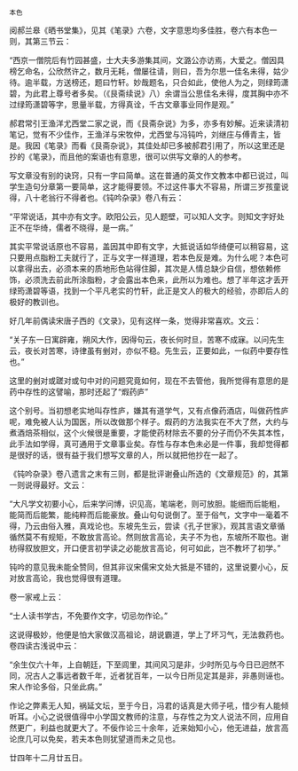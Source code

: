     本色 

   阅郝兰皋《晒书堂集》，见其《笔录》六卷，文字意思均多佳胜，卷六有本色一则，其第三节云：

   “西京一僧院后有竹园甚盛，士大夫多游集其间，文潞公亦访焉，大爱之。僧因具榜乞命名，公欣然许之，数月无耗，僧屡往请，则曰，吾为尔思一佳名未得，姑少待。逾半载，方送榜还，题曰竹轩。妙哉题名，只合如此，使他人为之，则绿筠潇碧，为此君上尊号者多矣。（《艮斋续说》八）余谓当公思佳名未得，度其胸中亦不过绿筠潇碧等字，思量半载，方得真诠，千古文章事业同作是观。”

   郝君常引王渔洋尤西堂二家之说，而《艮斋杂说》为多，亦多有妙解。近来读清初笔记，觉有不少佳作，王渔洋与宋牧仲，尤西堂与冯钝吟，刘继庄与傅青主，皆是。我因《笔录》而看《艮斋杂说》，其佳处却已多被郝君引用了，所以这里还是抄的《笔录》，而且他的案语也有意思，很可以供写文章的人的参考。

   写文章没有别的诀窍，只有一字曰简单。这在普通的英文作文教本中都已说过，叫学生造句分章第一要简单，这才能得要领。不过这件事大不容易，所谓三岁孩童说得，八十老翁行不得者也。《钝吟杂录》卷八有云：

   “平常说话，其中亦有文字。欧阳公云，见人题壁，可以知人文字。则知文字好处正不在华绮，儒者不晓得，是一病。”

   其实平常说话原也不容易，盖因其中即有文字，大抵说话如华绮便可以稍容易，这只要用点脂粉工夫就行了，正与文字一样道理，若本色反是难。为什么呢？本色可以拿得出去，必须本来的质地形色站得住脚，其次是人情总缺少自信，想依赖修饰，必须洗去前此所涂脂粉，才会露出本色来，此所以为难也。想了半年这才丢开绿筠潇碧等语，找到一个平凡老实的竹轩，此正是文人的极大的经验，亦即后人的极好的教训也。

   好几年前偶读宋唐子西的《文录》，见有这样一条，觉得非常喜欢。文云：

   “关子东一日寓辟雍，朔风大作，因得句云，夜长何时旦，苦寒不成寐。以问先生云，夜长对苦寒，诗律虽有剉对，亦似不稳。先生云，正要如此，一似药中要存性也。”

   这里的剉对或蹉对或句中对的问题究竟如何，现在不去管他，我所觉得有意思的是药中存性的这譬喻，那时还起了“煆药庐”

   这个别号。当初想老实地叫存性庐，嫌其有道学气，又有点像药酒店，叫做药性庐呢，难免被人认为国医，所以改做那个样子。煆药的方法我实在不大了然，大约与煮酒焙茶相似，这个火候很是重要，才能使药材除去不要的分子而仍不失其本性，此手法如学得，真可通用于文章事业矣。存性与存本色未必是一件事，我却觉得都是很好的话，很有益于我们想写文章的人，所以就把他抄在一起了。

   《钝吟杂录》卷八遗言之末有三则，都是批评谢叠山所选的《文章规范》的，其第一则说得最好。文云：

   “大凡学文初要小心，后来学问博，识见高，笔端老，则可放胆。能细而后能粗，能简而后能繁，能纯粹而后能豪放。叠山句句说倒了。至于俗气，文字中一毫着不得，乃云由俗入雅，真戏论也。东坡先生云，尝读《孔子世家》，观其言语文章循循然莫不有规矩，不敢放言高论。然则放言高论，夫子不为也，东坡所不取也。谢枋得叙放胆文，开口便言初学读之必能放言高论，何可如此，岂不教坏了初学。”

   钝吟的意见我未能全赞同，但其非议宋儒宋文处大抵是不错的，这里说要小心，反对放言高论，我也觉得很有道理。

   卷一家戒上云：

   “士人读书学古，不免要作文字，切忌勿作论。”

   这说得极妙，他便是怕大家做汉高祖论，胡说霸道，学上了坏习气，无法救药也。卷四读古浅说中云：

   “余生仅六十年，上自朝廷，下至闾里，其间风习是非，少时所见与今日已迥然不同，况古人之事远者数千年，近者犹百年，一以今日所见定其是非，非愚则诬也。宋人作论多俗，只坐此病。”

   作论之弊素无人知，祸延文坛，至于今日，冯君的话真是大师子吼，惜少有人能倾听耳。小心之说很值得中小学国文教师的注意，与存性之为文人说法不同，应用自然更广，利益也就更大了。不佞作论三十余年，近来始知小心，他无进益，放言高论庶几可以免矣，若夫本色则犹望道而未之见也。

   廿四年十二月廿五日。

